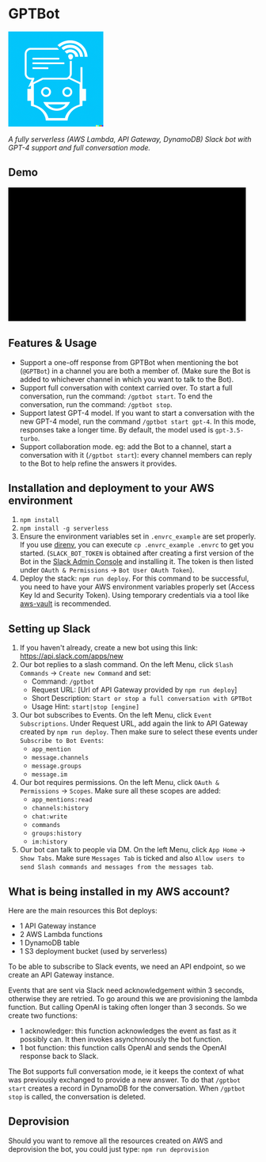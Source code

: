 # GPTBot
![GPTBot Logo](assets/logo.png)

*A fully serverless (AWS Lambda, API Gateway, DynamoDB) Slack bot with GPT-4 support and full conversation mode.*

## Demo
![GPTBot Logo](assets/demo.gif)

## Features & Usage
* Support a one-off response from GPTBot when mentioning the bot (`@GPTBot`) in a channel you are both a member of.
(Make sure the Bot is added to whichever channel in which you want to talk to the Bot).
* Support full conversation with context carried over. To start a full conversation, run the command: `/gptbot start`.
To end the conversation, run the command: `/gptbot stop`.
* Support latest GPT-4 model. If you want to start a conversation with the new GPT-4 model, run the command 
`/gptbot start gpt-4`. In this mode, responses take a longer time. By default, the model used is `gpt-3.5-turbo`.
* Support collaboration mode. eg: add the Bot to a channel, start a conversation with it (`/gptbot start`): every
channel members can reply to the Bot to help refine the answers it provides.

## Installation and deployment to your AWS environment
1. `npm install`
2. `npm install -g serverless`
3. Ensure the environment variables set in `.envrc_example` are set properly. If you use [direnv](https://direnv.net/),
you can execute `cp .envrc_example .envrc` to get you started. (`SLACK_BOT_TOKEN` is obtained after creating a first 
version of the Bot in the [Slack Admin Console](https://api.slack.com/apps/) and installing it. 
The token is then listed under `OAuth & Permissions` -> `Bot User OAuth Token`). 
4. Deploy the stack: `npm run deploy`. For this command to be successful, you need to have your AWS environment variables 
properly set (Access Key Id and Security Token). Using temporary credentials via a tool like
[aws-vault](https://github.com/99designs/aws-vault) is recommended. 

## Setting up Slack
1. If you haven't already, create a new bot using this link: https://api.slack.com/apps/new
2. Our bot replies to a slash command. On the left Menu, click `Slash Commands` -> `Create new Command` and set: 
   * Command: `/gptbot`
   * Request URL: [Url of API Gateway provided by `npm run deploy`]
   * Short Description: `Start or stop a full conversation with GPTBot`
   * Usage Hint: `start|stop [engine]`
3. Our bot subscribes to Events. On the left Menu, click `Event Subscriptions`. Under Request URL, add again the link 
to API Gateway created by `npm run deploy`. Then make sure to select these events under `Subscribe to Bot Events`:
   * `app_mention`
   * `message.channels`
   * `message.groups`
   * `message.im` 
5. Our bot requires permissions. On the left Menu, click `OAuth & Permissions` -> `Scopes`.
Make sure all these scopes are added:
   * `app_mentions:read`
   * `channels:history`
   * `chat:write`
   * `commands`
   * `groups:history`
   * `im:history`
6. Our bot can talk to people via DM. On the left Menu, click `App Home` -> `Show Tabs`.
Make sure `Messages Tab` is ticked and also `Allow users to send Slash commands and messages from the messages tab`.

## What is being installed in my AWS account?
Here are the main resources this Bot deploys:
* 1 API Gateway instance
* 2 AWS Lambda functions
* 1 DynamoDB table
* 1 S3 deployment bucket (used by serverless)

To be able to subscribe to Slack events, we need an API endpoint, so we create an API Gateway instance.

Events that are sent via Slack need acknowledgement within 3 seconds, otherwise they are retried. To go around this
we are provisioning the lambda function. But calling OpenAI is taking often longer than 3 seconds. So we create two
functions:
* 1 acknowledger: this function acknowledges the event as fast as it possibly can. It then invokes asynchronously the
bot function.
* 1 bot function: this function calls OpenAI and sends the OpenAI response back to Slack.

The Bot supports full conversation mode, ie it keeps the context of what was previously exchanged to provide a new 
answer. To do that `/gptbot start` creates a record in DynamoDB for the conversation. When `/gptbot stop` is called, 
the conversation is deleted.

## Deprovision
Should you want to remove all the resources created on AWS and deprovision the bot, you could just type: 
`npm run deprovision`
